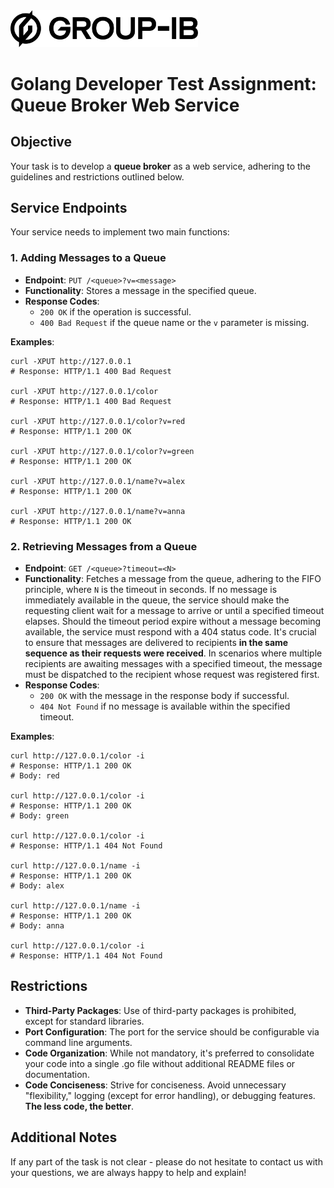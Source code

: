 <img src="./GIB-logo.png" alt="Group-IB logo" width="300"/>

# Golang Developer Test Assignment: Queue Broker Web Service

## Objective

Your task is to develop a **queue broker** as a web service, adhering to the guidelines and restrictions outlined below.

## Service Endpoints

Your service needs to implement two main functions:

### 1. Adding Messages to a Queue

- **Endpoint**: `PUT /<queue>?v=<message>`
- **Functionality**: Stores a message in the specified queue.
- **Response Codes**:
    - `200 OK` if the operation is successful.
    - `400 Bad Request` if the queue name or the `v` parameter is missing.

**Examples**:

```shell
curl -XPUT http://127.0.0.1
# Response: HTTP/1.1 400 Bad Request

curl -XPUT http://127.0.0.1/color
# Response: HTTP/1.1 400 Bad Request

curl -XPUT http://127.0.0.1/color?v=red 
# Response: HTTP/1.1 200 OK

curl -XPUT http://127.0.0.1/color?v=green 
# Response: HTTP/1.1 200 OK

curl -XPUT http://127.0.0.1/name?v=alex  
# Response: HTTP/1.1 200 OK

curl -XPUT http://127.0.0.1/name?v=anna  
# Response: HTTP/1.1 200 OK
```

### 2. Retrieving Messages from a Queue
- **Endpoint**: `GET /<queue>?timeout=<N>`
- **Functionality**: Fetches a message from the queue, adhering to the FIFO principle, where `N` is the timeout in seconds.
If no message is immediately available in the queue, the service should make the requesting client wait for a message
to arrive or until a specified timeout elapses. Should the timeout period expire without a message becoming available, 
the service must respond with a 404 status code. It's crucial to ensure that messages are delivered to recipients 
**in the same sequence as their requests were received**. In scenarios where multiple recipients are awaiting 
messages with a specified timeout, the message must be dispatched to the recipient whose request was registered first.
- **Response Codes**:
   - `200 OK` with the message in the response body if successful.
   - `404 Not Found` if no message is available within the specified timeout.

**Examples**:

```shell
curl http://127.0.0.1/color -i    
# Response: HTTP/1.1 200 OK
# Body: red

curl http://127.0.0.1/color -i    
# Response: HTTP/1.1 200 OK
# Body: green

curl http://127.0.0.1/color -i    
# Response: HTTP/1.1 404 Not Found

curl http://127.0.0.1/name -i     
# Response: HTTP/1.1 200 OK
# Body: alex

curl http://127.0.0.1/name -i     
# Response: HTTP/1.1 200 OK
# Body: anna

curl http://127.0.0.1/color -i    
# Response: HTTP/1.1 404 Not Found
```

## Restrictions
- **Third-Party Packages**: Use of third-party packages is prohibited, except for standard libraries.
- **Port Configuration**: The port for the service should be configurable via command line arguments.
- **Code Organization**: While not mandatory, it's preferred to consolidate your code into a single .go file 
without additional README files or documentation.
- **Code Conciseness**: Strive for conciseness. Avoid unnecessary "flexibility," logging (except for error handling), 
or debugging features. **The less code, the better**.

## Additional Notes

If any part of the task is not clear - please do not hesitate to contact us with your questions,
we are always happy to help and explain!
